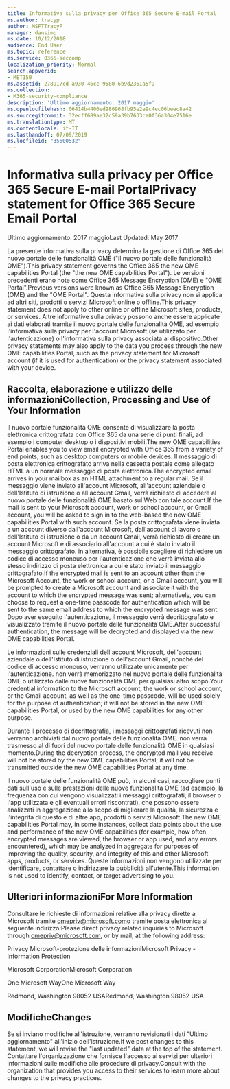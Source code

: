```yaml
---
title: Informativa sulla privacy per Office 365 Secure E-mail Portal
ms.author: tracyp
author: MSFTTracyP
manager: dansimp
ms.date: 10/12/2018
audience: End User
ms.topic: reference
ms.service: O365-seccomp
localization_priority: Normal
search.appverid:
- MET150
ms.assetid: 278917cd-a930-46cc-9580-6b9d2361a5f9
ms.collection:
- M365-security-compliance
description: 'Ultimo aggiornamento: 2017 maggio'
ms.openlocfilehash: 06414b4400ed980968fb95e2e9c4ec06beec8a42
ms.sourcegitcommit: 32ecff689ae32c59a39b7633ca0f36a304e7516e
ms.translationtype: MT
ms.contentlocale: it-IT
ms.lasthandoff: 07/09/2019
ms.locfileid: "35600532"
---
```

# <a name="privacy-statement-for-office-365-secure-email-portal"></a><span data-ttu-id="03412-103">Informativa sulla privacy per Office 365 Secure E-mail Portal</span><span class="sxs-lookup"><span data-stu-id="03412-103">Privacy statement for Office 365 Secure Email Portal</span></span>

<span data-ttu-id="03412-104">Ultimo aggiornamento: 2017 maggio</span><span class="sxs-lookup"><span data-stu-id="03412-104">Last Updated: May 2017</span></span>
  
<span data-ttu-id="03412-105">La presente informativa sulla privacy determina la gestione di Office 365 del nuovo portale delle funzionalità OME ("il nuovo portale delle funzionalità OME").</span><span class="sxs-lookup"><span data-stu-id="03412-105">This privacy statement governs the Office 365 the new OME capabilities Portal (the "the new OME capabilities Portal").</span></span> <span data-ttu-id="03412-106">Le versioni precedenti erano note come Office 365 Message Encryption (OME) e "OME Portal".</span><span class="sxs-lookup"><span data-stu-id="03412-106">Previous versions were known as Office 365 Message Encryption (OME) and the "OME Portal".</span></span> <span data-ttu-id="03412-107">Questa informativa sulla privacy non si applica ad altri siti, prodotti o servizi Microsoft online o offline.</span><span class="sxs-lookup"><span data-stu-id="03412-107">This privacy statement does not apply to other online or offline Microsoft sites, products, or services.</span></span> <span data-ttu-id="03412-108">Altre informative sulla privacy possono anche essere applicate ai dati elaborati tramite il nuovo portale delle funzionalità OME, ad esempio l'informativa sulla privacy per l'account Microsoft (se utilizzato per l'autenticazione) o l'informativa sulla privacy associata al dispositivo.</span><span class="sxs-lookup"><span data-stu-id="03412-108">Other privacy statements may also apply to the data you process through the new OME capabilities Portal, such as the privacy statement for Microsoft account (if it is used for authentication) or the privacy statement associated with your device.</span></span>
  
## <a name="collection-processing-and-use-of-your-information"></a><span data-ttu-id="03412-109">Raccolta, elaborazione e utilizzo delle informazioni</span><span class="sxs-lookup"><span data-stu-id="03412-109">Collection, Processing and Use of Your Information</span></span>

<span data-ttu-id="03412-110">Il nuovo portale funzionalità OME consente di visualizzare la posta elettronica crittografata con Office 365 da una serie di punti finali, ad esempio i computer desktop o i dispositivi mobili.</span><span class="sxs-lookup"><span data-stu-id="03412-110">The new OME capabilities Portal enables you to view email encrypted with Office 365 from a variety of end points, such as desktop computers or mobile devices.</span></span> <span data-ttu-id="03412-111">Il messaggio di posta elettronica crittografato arriva nella cassetta postale come allegato HTML a un normale messaggio di posta elettronica.</span><span class="sxs-lookup"><span data-stu-id="03412-111">The encrypted email arrives in your mailbox as an HTML attachment to a regular mail.</span></span> <span data-ttu-id="03412-112">Se il messaggio viene inviato all'account Microsoft, all'account aziendale o dell'Istituto di istruzione o all'account Gmail, verrà richiesto di accedere al nuovo portale delle funzionalità OME basato sul Web con tale account.</span><span class="sxs-lookup"><span data-stu-id="03412-112">If the mail is sent to your Microsoft account, work or school account, or Gmail account, you will be asked to sign in to the web-based the new OME capabilities Portal with such account.</span></span> <span data-ttu-id="03412-113">Se la posta crittografata viene inviata a un account diverso dall'account Microsoft, dall'account di lavoro o dell'Istituto di istruzione o da un account Gmail, verrà richiesto di creare un account Microsoft e di associarlo all'account a cui è stato inviato il messaggio crittografato. in alternativa, è possibile scegliere di richiedere un codice di accesso monouso per l'autenticazione che verrà inviata allo stesso indirizzo di posta elettronica a cui è stato inviato il messaggio crittografato.</span><span class="sxs-lookup"><span data-stu-id="03412-113">If the encrypted mail is sent to an account other than the Microsoft Account, the work or school account, or a Gmail account, you will be prompted to create a Microsoft account and associate it with the account to which the encrypted message was sent; alternatively, you can choose to request a one-time passcode for authentication which will be sent to the same email address to which the encrypted message was sent.</span></span> <span data-ttu-id="03412-114">Dopo aver eseguito l'autenticazione, il messaggio verrà decrittografato e visualizzato tramite il nuovo portale delle funzionalità OME.</span><span class="sxs-lookup"><span data-stu-id="03412-114">After successful authentication, the message will be decrypted and displayed via the new OME capabilities Portal.</span></span>
  
<span data-ttu-id="03412-115">Le informazioni sulle credenziali dell'account Microsoft, dell'account aziendale o dell'Istituto di istruzione o dell'account Gmail, nonché del codice di accesso monouso, verranno utilizzate unicamente per l'autenticazione. non verrà memorizzato nel nuovo portale delle funzionalità OME o utilizzato dalle nuove funzionalità OME per qualsiasi altro scopo.</span><span class="sxs-lookup"><span data-stu-id="03412-115">Your credential information to the Microsoft account, the work or school account, or the Gmail account, as well as the one-time passcode, will be used solely for the purpose of authentication; it will not be stored in the new OME capabilities Portal, or used by the new OME capabilities for any other purpose.</span></span>
  
<span data-ttu-id="03412-116">Durante il processo di decrittografia, i messaggi crittografati ricevuti non verranno archiviati dal nuovo portale delle funzionalità OME. non verrà trasmesso al di fuori del nuovo portale delle funzionalità OME in qualsiasi momento.</span><span class="sxs-lookup"><span data-stu-id="03412-116">During the decryption process, the encrypted mail you receive will not be stored by the new OME capabilities Portal; it will not be transmitted outside the new OME capabilities Portal at any time.</span></span>
  
<span data-ttu-id="03412-117">Il nuovo portale delle funzionalità OME può, in alcuni casi, raccogliere punti dati sull'uso e sulle prestazioni delle nuove funzionalità OME (ad esempio, la frequenza con cui vengono visualizzati i messaggi crittografati, il browser o l'app utilizzata e gli eventuali errori riscontrati), che possono essere analizzati in aggregazione allo scopo di migliorare la qualità, la sicurezza e l'integrità di questo e di altre app, prodotti o servizi Microsoft.</span><span class="sxs-lookup"><span data-stu-id="03412-117">The new OME capabilities Portal may, in some instances, collect data points about the use and performance of the new OME capabilities (for example, how often encrypted messages are viewed, the browser or app used, and any errors encountered), which may be analyzed in aggregate for purposes of improving the quality, security, and integrity of this and other Microsoft apps, products, or services.</span></span> <span data-ttu-id="03412-118">Queste informazioni non vengono utilizzate per identificare, contattare o indirizzare la pubblicità all'utente.</span><span class="sxs-lookup"><span data-stu-id="03412-118">This information is not used to identify, contact, or target advertising to you.</span></span>
  
## <a name="for-more-information"></a><span data-ttu-id="03412-119">Ulteriori informazioni</span><span class="sxs-lookup"><span data-stu-id="03412-119">For More Information</span></span>

<span data-ttu-id="03412-120">Consultare le richieste di informazioni relative alla privacy dirette a Microsoft tramite [omepriv@microsoft.com](mailto:omepriv@microsoft.com)o tramite posta elettronica al seguente indirizzo:</span><span class="sxs-lookup"><span data-stu-id="03412-120">Please direct privacy related inquiries to Microsoft through [omepriv@microsoft.com](mailto:omepriv@microsoft.com), or by mail, at the following address:</span></span>
  
<span data-ttu-id="03412-121">Privacy Microsoft-protezione delle informazioni</span><span class="sxs-lookup"><span data-stu-id="03412-121">Microsoft Privacy - Information Protection</span></span>
  
<span data-ttu-id="03412-122">Microsoft Corporation</span><span class="sxs-lookup"><span data-stu-id="03412-122">Microsoft Corporation</span></span>
  
<span data-ttu-id="03412-123">One Microsoft Way</span><span class="sxs-lookup"><span data-stu-id="03412-123">One Microsoft Way</span></span>
  
<span data-ttu-id="03412-124">Redmond, Washington 98052 USA</span><span class="sxs-lookup"><span data-stu-id="03412-124">Redmond, Washington 98052 USA</span></span>
  
## <a name="changes"></a><span data-ttu-id="03412-125">Modifiche</span><span class="sxs-lookup"><span data-stu-id="03412-125">Changes</span></span>

<span data-ttu-id="03412-126">Se si inviano modifiche all'istruzione, verranno revisionati i dati "Ultimo aggiornamento" all'inizio dell'istruzione.</span><span class="sxs-lookup"><span data-stu-id="03412-126">If we post changes to this statement, we will revise the "last updated" data at the top of the statement.</span></span> <span data-ttu-id="03412-127">Contattare l'organizzazione che fornisce l'accesso ai servizi per ulteriori informazioni sulle modifiche alle procedure di privacy.</span><span class="sxs-lookup"><span data-stu-id="03412-127">Consult with the organization that provides you access to their services to learn more about changes to the privacy practices.</span></span>
  

